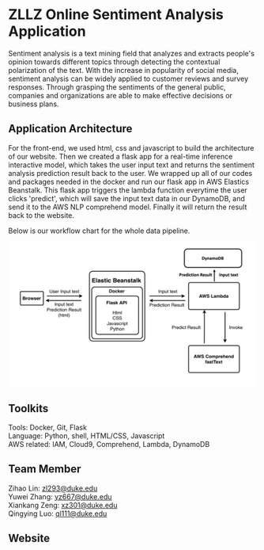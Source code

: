 # ZLLZ Online Sentiment Analysis Application

Sentiment analysis is a text mining field that analyzes and extracts people's opinion towards different topics through detecting the contextual polarization of the text. With the increase in popularity of social media, sentiment analysis can be widely applied to customer reviews and survey responses. Through grasping the sentiments of the general public, companies and organizations are able to make effective decisions or business plans.

## Application Architecture
For the front-end, we used html, css and javascript to build the architecture of our website. Then we created a flask app for a real-time inference interactive model, which takes the user input text and returns the sentiment analysis prediction result back to the user. We wrapped up all of our codes and packages needed in the docker and run our flask app in AWS Elastics Beanstalk. This flask app triggers the lambda function everytime the user clicks 'predict', which will save the input text data in our DynamoDB, and send it to the AWS NLP comprehend model. Finally it will return the result back to the website.

Below is our workflow chart for the whole data pipeline.

![](https://github.com/Jeremy-XiankangZeng/IDS706/blob/main/app/static/img/Application%20Workflow.png)


## Toolkits
Tools: Docker, Git, Flask  
Language: Python, shell, HTML/CSS, Javascript  
AWS related: IAM, Cloud9, Comprehend, Lambda, DynamoDB  

## Team Member
Zihao Lin: zl293@duke.edu    
Yuwei Zhang: yz667@duke.edu  
Xiankang Zeng: xz301@duke.edu  
Qingying Luo: ql111@duke.edu  

## Website

